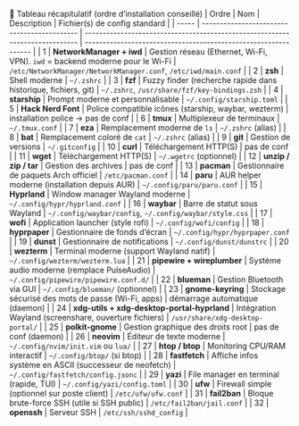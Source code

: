📑 Tableau récapitulatif (ordre d’installation conseillé)
| Ordre | Nom                                         | Description                                                                  | Fichier(s) de config standard                                   |
| ----- | ------------------------------------------- | ---------------------------------------------------------------------------- | --------------------------------------------------------------- |
| 1     | **NetworkManager + iwd**                    | Gestion réseau (Ethernet, Wi-Fi, VPN). `iwd` = backend moderne pour le Wi-Fi | `/etc/NetworkManager/NetworkManager.conf`, `/etc/iwd/main.conf` |
| 2     | **zsh**                                     | Shell moderne                                                                | `~/.zshrc`                                                      |
| 3     | **fzf**                                     | Fuzzy finder (recherche rapide dans historique, fichiers, git)               | `~/.zshrc`, `/usr/share/fzf/key-bindings.zsh`                   |
| 4     | **starship**                                | Prompt moderne et personnalisable                                            | `~/.config/starship.toml`                                       |
| 5     | **Hack Nerd Font**                          | Police compatible icônes (starship, waybar, wezterm)                         | installation police → pas de conf                               |
| 6     | **tmux**                                    | Multiplexeur de terminaux                                                    | `~/.tmux.conf`                                                  |
| 7     | **eza**                                     | Remplacement moderne de `ls`                                                 | `~/.zshrc` (alias)                                              |
| 8     | **bat**                                     | Remplacement coloré de `cat`                                                 | `~/.zshrc` (alias)                                              |
| 9     | **git**                                     | Gestion de versions                                                          | `~/.gitconfig`                                                  |
| 10    | **curl**                                    | Téléchargement HTTP(S)                                                       | pas de conf                                                     |
| 11    | **wget**                                    | Téléchargement HTTP(S)                                                       | `~/.wgetrc` (optionnel)                                         |
| 12    | **unzip / zip / tar**                       | Gestion des archives                                                         | pas de conf                                                     |
| 13    | **pacman**                                  | Gestionnaire de paquets Arch officiel                                        | `/etc/pacman.conf`                                              |
| 14    | **paru**                                    | AUR helper moderne (installation depuis AUR)                                 | `~/.config/paru/paru.conf`                                      |
| 15    | **Hyprland**                                | Window manager Wayland moderne                                               | `~/.config/hypr/hyprland.conf`                                  |
| 16    | **waybar**                                  | Barre de statut sous Wayland                                                 | `~/.config/waybar/config`, `~/.config/waybar/style.css`         |
| 17    | **wofi**                                    | Application launcher (style rofi)                                            | `~/.config/wofi/config`                                         |
| 18    | **hyprpaper**                               | Gestionnaire de fonds d’écran                                                | `~/.config/hypr/hyprpaper.conf`                                 |
| 19    | **dunst**                                   | Gestionnaire de notifications                                                | `~/.config/dunst/dunstrc`                                       |
| 20    | **wezterm**                                 | Terminal moderne (support Wayland natif)                                     | `~/.config/wezterm/wezterm.lua`                                 |
| 21    | **pipewire + wireplumber**                  | Système audio moderne (remplace PulseAudio)                                  | `~/.config/pipewire/pipewire.conf.d/`                           |
| 22    | **blueman**                                 | Gestion Bluetooth via GUI                                                    | `~/.config/blueman/` (optionnel)                                |
| 23    | **gnome-keyring**                           | Stockage sécurisé des mots de passe (Wi-Fi, apps)                            | démarrage automatique (daemon)                                  |
| 24    | **xdg-utils + xdg-desktop-portal-hyprland** | Intégration Wayland (screenshare, ouverture fichiers)                        | `/usr/share/xdg-desktop-portal/`                                |
| 25    | **polkit-gnome**                            | Gestion graphique des droits root                                            | pas de conf (daemon)                                            |
| 26    | **neovim**                                  | Éditeur de texte moderne                                                     | `~/.config/nvim/init.vim` ou `lua/`                             |
| 27    | **htop / btop**                             | Monitoring CPU/RAM interactif                                                | `~/.config/btop/` (si btop)                                     |
| 28    | **fastfetch**                               | Affiche infos système en ASCII (successeur de neofetch)                      | `~/.config/fastfetch/config.jsonc`                              |
| 29    | **yazi**                                    | File manager en terminal (rapide, TUI)                                       | `~/.config/yazi/config.toml`                                    |
| 30    | **ufw**                                     | Firewall simple (optionnel sur poste client)                                 | `/etc/ufw/ufw.conf`                                             |
| 31    | **fail2ban**                                | Bloque brute-force SSH (utile si SSH public)                                 | `/etc/fail2ban/jail.conf`                                       |
| 32    | **openssh**                                 | Serveur SSH                                                                  | `/etc/ssh/sshd_config`                                          |
